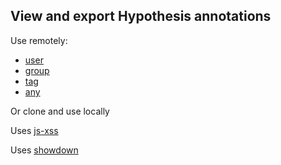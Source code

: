 ## View and export Hypothesis annotations

Use remotely:

- [user](http://jonudell.net/h/user.html?user=judell)
- [group](http://jonudell.net/h/group.html)
- [tag](http://jonudell.net/h/tag.html?tag=nextprez)
- [any](http://jonudell.net/h/any.html)

Or clone and use locally

Uses [js-xss](https://github.com/leizongmin/js-xss/)

Uses [showdown](https://github.com/showdownjs/showdown)
